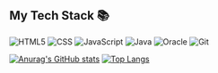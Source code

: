 <h2> My Tech Stack 📚</h2>

![HTML5](https://img.shields.io/badge/HTML5-E34F26?style=for-the-badge&logo=html5&logoColor=white)
![CSS](https://img.shields.io/badge/CSS3-1572B6?style=for-the-badge&logo=css3&logoColor=white)
![JavaScript](https://img.shields.io/badge/JavaScript-F7DF1E?style=for-the-badge&logo=javascript&logoColor=black)
![Java](https://img.shields.io/badge/Java-ED8B00?style=for-the-badge&logo=java&logoColor=white)
![Oracle](https://img.shields.io/badge/Oracle-F80000?style=for-the-badge&logo=Oracle&logoColor=white)
![Git](https://img.shields.io/badge/GIT-E44C30?style=for-the-badge&logo=git&logoColor=white)

[![Anurag's GitHub stats](https://github-readme-stats.vercel.app/api?username=JYG200&theme=dark&show_icons=true)](https://github.com/JYG200/github-readme-stats)
 [![Top Langs](https://github-readme-stats.vercel.app/api/top-langs/?username=JYG200&layout=compact&theme=dark&langs_count=10)](https://github.com/anuraghazra/github-readme-stats)

